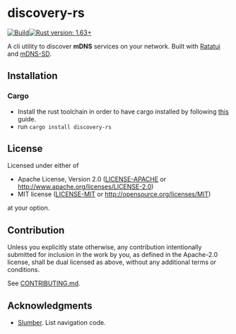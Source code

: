 # discovery-rs

[![Build](https://github.com/keepsimple1/mdns-sd/actions/workflows/build.yml/badge.svg)](https://github.com/JustPretender/discovery-rs/actions)[![Rust version: 1.63+](https://img.shields.io/badge/rust%20version-1.63+-orange)](https://blog.rust-lang.org/2022/08/11/Rust-1.63.0.html)

A cli utility to discover **mDNS** services on your network. Built with [Ratatui](https://ratatui.rs/) and [mDNS-SD](https://github.com/keepsimple1/mdns-sd).

## Installation

### Cargo

* Install the rust toolchain in order to have cargo installed by following
  [this](https://www.rust-lang.org/tools/install) guide.
* run `cargo install discovery-rs`

## License

Licensed under either of

* Apache License, Version 2.0
  ([LICENSE-APACHE](LICENSE-APACHE) or http://www.apache.org/licenses/LICENSE-2.0)
* MIT license
  ([LICENSE-MIT](LICENSE-MIT) or http://opensource.org/licenses/MIT)

at your option.

## Contribution

Unless you explicitly state otherwise, any contribution intentionally submitted
for inclusion in the work by you, as defined in the Apache-2.0 license, shall be
dual licensed as above, without any additional terms or conditions.

See [CONTRIBUTING.md](CONTRIBUTING.md).

## Acknowledgments

* [Slumber](https://github.com/LucasPickering/slumber). List navigation code.

